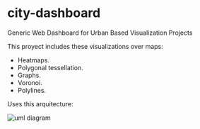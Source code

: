city-dashboard
==============

Generic Web Dashboard for Urban Based Visualization Projects

This proyect includes these visualizations over maps:

* Heatmaps.
* Polygonal tessellation.
* Graphs.
* Voronoi.
* Polylines.

Uses this arquitecture:

![uml diagram](http://i.imgur.com/0uHFguU.png)
